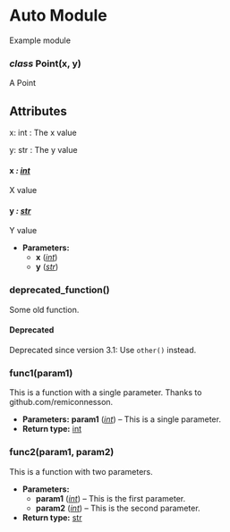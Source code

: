 # Auto Module

Example module

### *class* Point(x, y)

A Point

## Attributes

x: int
: The x value

y: str
: The y value

#### x *: [int](https://docs.python.org/3/library/functions.html#int)*

X value

#### y *: [str](https://docs.python.org/3/library/stdtypes.html#str)*

Y value

* **Parameters:**
  * **x** ([*int*](https://docs.python.org/3/library/functions.html#int))
  * **y** ([*str*](https://docs.python.org/3/library/stdtypes.html#str))

### deprecated_function()

Some old function.

#### Deprecated
Deprecated since version 3.1: Use `other()` instead.

### func1(param1)

This is a function with a single parameter.
Thanks to github.com/remiconnesson.

* **Parameters:**
  **param1** ([*int*](https://docs.python.org/3/library/functions.html#int)) – This is a single parameter.
* **Return type:**
  [int](https://docs.python.org/3/library/functions.html#int)

### func2(param1, param2)

This is a function with two parameters.

* **Parameters:**
  * **param1** ([*int*](https://docs.python.org/3/library/functions.html#int)) – This is the first parameter.
  * **param2** ([*int*](https://docs.python.org/3/library/functions.html#int)) – This is the second parameter.
* **Return type:**
  [str](https://docs.python.org/3/library/stdtypes.html#str)
